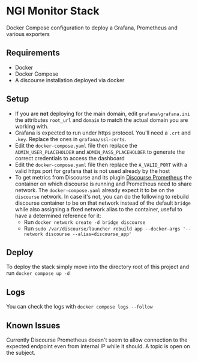 # NGI Monitor Stack

Docker Compose configuration to deploy a Grafana, Prometheus and various exporters

## Requirements

- Docker
- Docker Compose
- A discourse installation deployed via docker

## Setup

- If you are **not** deploying for the main domain, edit `grafana\grafana.ini` the attributes `root_url` and `domain` to match the actual domain you are working with.
- Grafana is expected to run under https protocol. You'll need a `.crt` and `.key`. Replace the ones in `grafana/ssl-certs`.
- Edit the `docker-compose.yaml` file then replace the `ADMIN_USER_PLACEHOLDER` and `ADMIN_PASS_PLACEHOLDER` to generate the correct credentials to access the dashboard
- Edit the `docker-compose.yaml` file then replace the `A_VALID_PORT` with a valid https port for grafana that is not used already by the host
- To get metrics from Discourse and its plugin [Discourse Prometheus](https://github.com/discourse/discourse-prometheus) the container on which discourse is running and Prometheus need to share network. The `docker-compose.yaml` already expect it to be on the `discourse` network. In case it's not, you can do the following to rebuild discourse container to be on that network instead of the default `bridge` while also assigning a fixed network alias to the container, useful to have a determined reference for it:
  - Run `docker network create -d bridge discourse`
  - Run `sudo /var/discourse/launcher rebuild app --docker-args '--network discourse --alias=discourse_app'`

## Deploy

To deploy the stack simply move into the directory root of this project and run `docker compose up -d`

## Logs

You can check the logs with `docker compose logs --follow`

## Known Issues

Currently Discourse Prometheus doesn't seem to allow connection to the expected endpoint even from internal IP while it should. A topic is open on the subject.
